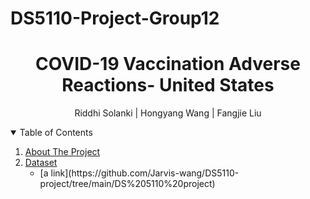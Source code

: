 # DS5110-Project-Group12
<h1 align="center"> COVID-19 Vaccination Adverse Reactions- United States </h1>
<p align="center"> Riddhi Solanki | Hongyang Wang | Fangjie Liu
<details open="open"> 
  <summary>Table of Contents</summary>
  <ol>
    <li><a href="#about-the-project">About The Project</a></li> 
    <li>
      <a href="#Dataset">Dataset</a>
       <ul>
        <li>[a link](https://github.com/Jarvis-wang/DS5110-project/tree/main/DS%205110%20project)</li>
       </ul>
    </li>   
  </ol>  
